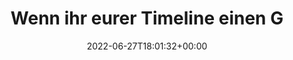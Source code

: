 ---
retweeted: false
source: <a href="https://mobile.twitter.com" rel="nofollow">Twitter Web App</a>
entities:
  hashtags: []
  symbols: []
  user_mentions: []
  urls: []
display_text_range:
- '0'
- '89'
favorite_count: '1'
id_str: '1541481873938980864'
truncated: false
retweet_count: '0'
id: '1541481873938980864'
created_at: Mon Jun 27 18:01:32 +0000 2022
favorited: false
full_text: "Wenn ihr eurer Timeline einen Gefallen tun wollt, folgt [@Radreisende](https://twitter.com/Radreisende)
  auf dem Weg durch \U0001F1F3\U0001F1F4"
lang: de
tags:
- pesos:twitter
date: '2022-06-27T18:01:32+00:00'
src: https://twitter.com/bascht/status/1541481873938980864
original_url: https://twitter.com/bascht/status/1541481873938980864
type: twitter_tweet
text: "Wenn ihr eurer Timeline einen Gefallen tun wollt, folgt [@Radreisende](https://twitter.com/Radreisende)
  auf dem Weg durch \U0001F1F3\U0001F1F4"
title: Wenn ihr eurer Timeline einen G

---